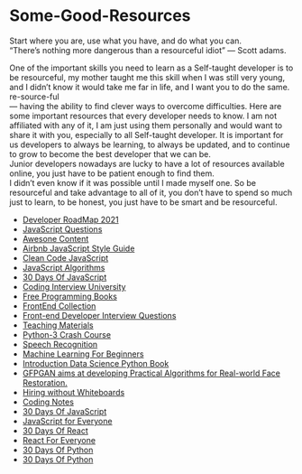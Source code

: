 # Some-Good-Resources

Start where you are, use what you have, and do what you can. <br/>
“There’s nothing more dangerous than a resourceful idiot” — Scott adams.<br/>

One of the important skills you need to learn as a Self-taught developer is to be resourceful, my mother taught me this skill when I was still very young, and I didn’t know it would take me far in life, and I want you to do the same.<br/>
re-source-ful<br/>
— having the ability to find clever ways to overcome difficulties.
Here are some important resources that every developer needs to know.
I am not affiliated with any of it, I am just using them personally and would want to share it with you, especially to all Self-taught developer.
It is important for us developers to always be learning, to always be updated, and to continue to grow to become the best developer that we can be.<br/>
Junior developers nowadays are lucky to have a lot of resources available online, you just have to be patient enough to find them. <br/>
I didn’t even know if it was possible until I made myself one.
So be resourceful and take advantage to all of it, you don’t have to spend so much just to learn, to be honest, you just have to be smart and be resourceful.<br/>

- [Developer RoadMap 2021](https://github.com/NeirouzJbira/developer-roadmap)
- [JavaScript Questions](https://github.com/NeirouzJbira/javascript-questions)
- [Awesone Content](https://github.com/NeirouzJbira/awesome)
- [Airbnb JavaScript Style Guide](https://github.com/NeirouzJbira/javascript)
- [Clean Code JavaScript](https://github.com/NeirouzJbira/clean-code-javascript)
- [JavaScript Algorithms](https://github.com/NeirouzJbira/javascript-algorithms)
- [30 Days Of JavaScript](https://github.com/NeirouzJbira/30-Days-Of-JavaScript)
- [Coding Interview University](https://github.com/NeirouzJbira/coding-interview-university)
- [Free Programming Books](https://github.com/NeirouzJbira/free-programming-books)
- [FrontEnd Collection](https://github.com/NeirouzJbira/FrontEndCollection)
- [Front-end Developer Interview Questions](https://github.com/NeirouzJbira/Front-end-Developer-Interview-Questions)
- [Teaching Materials](https://github.com/NeirouzJbira/teaching-materials)
- [Python-3 Crash Course](https://github.com/NeirouzJbira/Python-3-Crash-Course)
- [Speech Recognition](https://github.com/NeirouzJbira/speech_recognition)
- [Machine Learning For Beginners](https://github.com/NeirouzJbira/ML-For-Beginners)
- [Introduction Data Science Python Book](https://github.com/NeirouzJbira/introduction-datascience-python-book)
- [GFPGAN aims at developing Practical Algorithms for Real-world Face Restoration.](https://github.com/NeirouzJbira/GFPGAN)
- [Hiring without Whiteboards](https://github.com/NeirouzJbira/hiring-without-whiteboards)
- [Coding Notes](https://github.com/NeirouzJbira/coding-notes)
- [30 Days Of JavaScript](https://github.com/NeirouzJbira/30-Days-Of-JavaScript)
- [JavaScript for Everyone](https://github.com/NeirouzJbira/JavaScript-for-Everyone)
- [30 Days Of React](https://github.com/NeirouzJbira/30-Days-Of-React)
- [React For Everyone](https://github.com/NeirouzJbira/React-For-Everyone)
- [30 Days Of Python](https://github.com/NeirouzJbira/30-Days-Of-Python)
- [30 Days Of Python](https://github.com/NeirouzJbira/30-Days-Of-Python)
